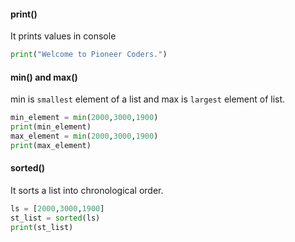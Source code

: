 <h4> print() </h4>
It prints values in console

```python
print("Welcome to Pioneer Coders.")
```

<h4> min() and max()</h4>

min is `smallest` element of a list and max is `largest` element of list.

```python
min_element = min(2000,3000,1900)
print(min_element)
max_element = min(2000,3000,1900)
print(max_element)
```
<h4> sorted()</h4>
It sorts a list into chronological order.

```python
ls = [2000,3000,1900]
st_list = sorted(ls)
print(st_list)
```
